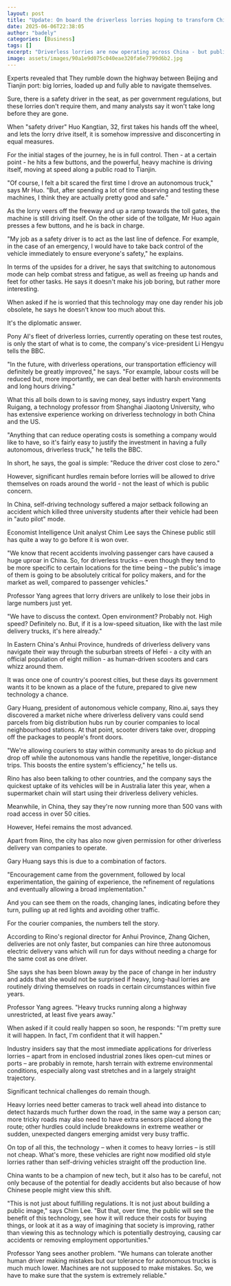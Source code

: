 ```yaml
---
layout: post
title: "Update: On board the driverless lorries hoping to transform China's transport industry"
date: 2025-06-06T22:38:05
author: "badely"
categories: [Business]
tags: []
excerpt: "Driverless lorries are now operating across China - but public concern about these vehicles remains."
image: assets/images/90a1e9d075c040eae320fa6e7799d6b2.jpg
---
```


Experts revealed that They rumble down the highway between Beijing and Tianjin port: big lorries, loaded up and fully able to navigate themselves.

Sure, there is a safety driver in the seat, as per government regulations, but these lorries don't require them, and many analysts say it won't take long before they are gone.

When "safety driver" Huo Kangtian, 32, first takes his hands off the wheel, and lets the lorry drive itself, it is somehow impressive and disconcerting in equal measures.

For the initial stages of the journey, he is in full control. Then - at a certain point - he hits a few buttons, and the powerful, heavy machine is driving itself, moving at speed along a public road to Tianjin.

"Of course, I felt a bit scared the first time I drove an autonomous truck," says Mr Huo. "But, after spending a lot of time observing and testing these machines, I think they are actually pretty good and safe."

As the lorry veers off the freeway and up a ramp towards the toll gates, the machine is still driving itself. On the other side of the tollgate, Mr Huo again presses a few buttons, and he is back in charge.

"My job as a safety driver is to act as the last line of defence. For example, in the case of an emergency, I would have to take back control of the vehicle immediately to ensure everyone's safety,"  he explains.

In terms of the upsides for a driver, he says that switching to autonomous mode can help combat stress and fatigue, as well as freeing up hands and feet for other tasks. He says it doesn't make his job boring, but rather more interesting.

When asked if he is worried that this technology may one day render his job obsolete, he says he doesn't know too much about this.

It's the diplomatic answer.

Pony AI's fleet of driverless lorries, currently operating on these test routes, is only the start of what is to come, the company's vice-president Li Hengyu tells the BBC.

"In the future, with driverless operations, our transportation efficiency will definitely be greatly improved," he says. "For example, labour costs will be reduced but, more importantly, we can deal better with harsh environments and long hours driving."

What this all boils down to is saving money, says industry expert Yang Ruigang, a technology professor from Shanghai Jiaotong University, who has extensive experience working on driverless technology in both China and the US.

"Anything that can reduce operating costs is something a company would like to have, so it's fairly easy to justify the investment in having a fully autonomous, driverless truck," he tells the BBC.

In short, he says, the goal is simple: "Reduce the driver cost close to zero."

However, significant hurdles remain before lorries will be allowed to drive themselves on roads around the world - not the least of which is public concern.

In China, self-driving technology suffered a major setback following an accident which killed three university students after their vehicle had been in "auto pilot" mode.

Economist Intelligence Unit analyst Chim Lee says the Chinese public still has quite a way to go before it is won over.

"We know that recent accidents involving passenger cars have caused a huge uproar in China. So, for driverless trucks – even though they tend to be more specific to certain locations for the time being – the public's image of them is going to be absolutely critical for policy makers, and for the market as well, compared to passenger vehicles."

Professor Yang agrees that lorry drivers are unlikely to lose their jobs in large numbers just yet.

"We have to discuss the context. Open environment? Probably not. High speed? Definitely no. But, if it is a low-speed situation, like with the last mile delivery trucks, it's here already."

In Eastern China's Anhui Province, hundreds of driverless delivery vans navigate their way through the suburban streets of Hefei - a city with an official population of eight million - as human-driven scooters and cars whizz around them.

It was once one of country's poorest cities, but these days its government wants it to be known as a place of the future, prepared to give new technology a chance.

Gary Huang, president of autonomous vehicle company, Rino.ai, says they discovered a market niche where driverless delivery vans could send parcels from big distribution hubs run by courier companies to local neighbourhood stations. At that point, scooter drivers take over, dropping off the packages to people's front doors.

"We're allowing couriers to stay within community areas to do pickup and drop off while the autonomous vans handle the repetitive, longer-distance trips. This boosts the entire system's efficiency," he tells us.

Rino has also been talking to other countries, and the company says the quickest uptake of its vehicles will be in Australia later this year, when a supermarket chain will start using their driverless delivery vehicles.

Meanwhile, in China, they say they're now running more than 500 vans with road access in over 50 cities.

However, Hefei remains the most advanced.

Apart from Rino, the city has also now given permission for other driverless delivery van companies to operate.

Gary Huang says this is due to a combination of factors.

"Encouragement came from the government, followed by local experimentation, the gaining of experience, the refinement of regulations and eventually allowing a broad implementation."

And you can see them on the roads, changing lanes, indicating before they turn, pulling up at red lights and avoiding other traffic.

For the courier companies, the numbers tell the story.

According to Rino's regional director for Anhui Province, Zhang Qichen, deliveries are not only faster, but companies can hire three autonomous electric delivery vans which will run for days without needing a charge for the same cost as one driver.

She says she has been blown away by the pace of change in her industry and adds that she would not be surprised if heavy, long-haul lorries are routinely driving themselves on roads in certain circumstances within five years.

Professor Yang agrees. "Heavy trucks running along a highway unrestricted, at least five years away."

When asked if it could really happen so soon, he responds: "I'm pretty sure it will happen. In fact, I'm confident that it will happen."

Industry insiders say that the most immediate applications for driverless lorries – apart from in enclosed industrial zones likes open-cut mines or ports – are probably in remote, harsh terrain with extreme environmental conditions, especially along vast stretches and in a largely straight trajectory.

Significant technical challenges do remain though.

Heavy lorries need better cameras to track well ahead into distance to detect hazards much further down the road, in the same way a person can; more tricky roads may also need to have extra sensors placed along the route; other hurdles could include breakdowns in extreme weather or sudden, unexpected dangers emerging amidst very busy traffic.

On top of all this, the technology – when it comes to heavy lorries – is still not cheap. What's more, these vehicles are right now modified old style lorries rather than self-driving vehicles straight off the production line.

China wants to be a champion of new tech, but it also has to be careful, not only because of the potential for deadly accidents but also because of how Chinese people might view this shift.

"This is not just about fulfilling regulations. It is not just about building a public image," says Chim Lee. "But that, over time, the public will see the benefit of this technology, see how it will reduce their costs for buying things, or look at it as a way of imagining that society is improving, rather than viewing this as technology which is potentially destroying, causing car accidents or removing employment opportunities."

Professor Yang sees another problem. "We humans can tolerate another human driver making mistakes but our tolerance for autonomous trucks is much much lower. Machines are not supposed to make mistakes. So, we have to make sure that the system is extremely reliable."


